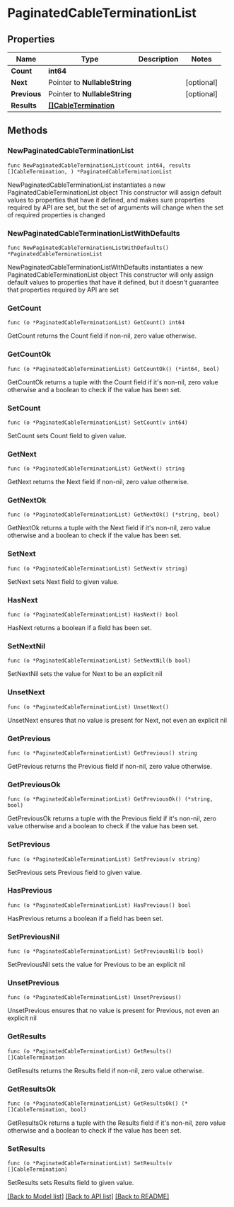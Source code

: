 # PaginatedCableTerminationList

## Properties

Name | Type | Description | Notes
------------ | ------------- | ------------- | -------------
**Count** | **int64** |  | 
**Next** | Pointer to **NullableString** |  | [optional] 
**Previous** | Pointer to **NullableString** |  | [optional] 
**Results** | [**[]CableTermination**](CableTermination.md) |  | 

## Methods

### NewPaginatedCableTerminationList

`func NewPaginatedCableTerminationList(count int64, results []CableTermination, ) *PaginatedCableTerminationList`

NewPaginatedCableTerminationList instantiates a new PaginatedCableTerminationList object
This constructor will assign default values to properties that have it defined,
and makes sure properties required by API are set, but the set of arguments
will change when the set of required properties is changed

### NewPaginatedCableTerminationListWithDefaults

`func NewPaginatedCableTerminationListWithDefaults() *PaginatedCableTerminationList`

NewPaginatedCableTerminationListWithDefaults instantiates a new PaginatedCableTerminationList object
This constructor will only assign default values to properties that have it defined,
but it doesn't guarantee that properties required by API are set

### GetCount

`func (o *PaginatedCableTerminationList) GetCount() int64`

GetCount returns the Count field if non-nil, zero value otherwise.

### GetCountOk

`func (o *PaginatedCableTerminationList) GetCountOk() (*int64, bool)`

GetCountOk returns a tuple with the Count field if it's non-nil, zero value otherwise
and a boolean to check if the value has been set.

### SetCount

`func (o *PaginatedCableTerminationList) SetCount(v int64)`

SetCount sets Count field to given value.


### GetNext

`func (o *PaginatedCableTerminationList) GetNext() string`

GetNext returns the Next field if non-nil, zero value otherwise.

### GetNextOk

`func (o *PaginatedCableTerminationList) GetNextOk() (*string, bool)`

GetNextOk returns a tuple with the Next field if it's non-nil, zero value otherwise
and a boolean to check if the value has been set.

### SetNext

`func (o *PaginatedCableTerminationList) SetNext(v string)`

SetNext sets Next field to given value.

### HasNext

`func (o *PaginatedCableTerminationList) HasNext() bool`

HasNext returns a boolean if a field has been set.

### SetNextNil

`func (o *PaginatedCableTerminationList) SetNextNil(b bool)`

 SetNextNil sets the value for Next to be an explicit nil

### UnsetNext
`func (o *PaginatedCableTerminationList) UnsetNext()`

UnsetNext ensures that no value is present for Next, not even an explicit nil
### GetPrevious

`func (o *PaginatedCableTerminationList) GetPrevious() string`

GetPrevious returns the Previous field if non-nil, zero value otherwise.

### GetPreviousOk

`func (o *PaginatedCableTerminationList) GetPreviousOk() (*string, bool)`

GetPreviousOk returns a tuple with the Previous field if it's non-nil, zero value otherwise
and a boolean to check if the value has been set.

### SetPrevious

`func (o *PaginatedCableTerminationList) SetPrevious(v string)`

SetPrevious sets Previous field to given value.

### HasPrevious

`func (o *PaginatedCableTerminationList) HasPrevious() bool`

HasPrevious returns a boolean if a field has been set.

### SetPreviousNil

`func (o *PaginatedCableTerminationList) SetPreviousNil(b bool)`

 SetPreviousNil sets the value for Previous to be an explicit nil

### UnsetPrevious
`func (o *PaginatedCableTerminationList) UnsetPrevious()`

UnsetPrevious ensures that no value is present for Previous, not even an explicit nil
### GetResults

`func (o *PaginatedCableTerminationList) GetResults() []CableTermination`

GetResults returns the Results field if non-nil, zero value otherwise.

### GetResultsOk

`func (o *PaginatedCableTerminationList) GetResultsOk() (*[]CableTermination, bool)`

GetResultsOk returns a tuple with the Results field if it's non-nil, zero value otherwise
and a boolean to check if the value has been set.

### SetResults

`func (o *PaginatedCableTerminationList) SetResults(v []CableTermination)`

SetResults sets Results field to given value.



[[Back to Model list]](../README.md#documentation-for-models) [[Back to API list]](../README.md#documentation-for-api-endpoints) [[Back to README]](../README.md)


